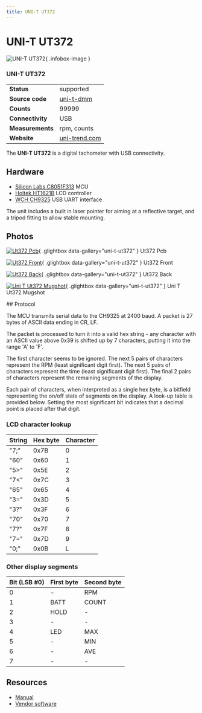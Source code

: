 ```yaml
---
title: UNI-T UT372
---
```


# UNI-T UT372

<div class="infobox" markdown>

![UNI-T UT372](./img/UT372_pcb.jpg){ .infobox-image }

### UNI-T UT372

| | |
|---|---|
| **Status** | supported |
| **Source code** | [uni-t-dmm](https://github.com/OpenTraceLab/OpenTraceCapture/tree/main/src/hardware/uni-t-dmm) |
| **Counts** | 99999 |
| **Connectivity** | USB |
| **Measurements** | rpm, counts |
| **Website** | [uni-trend.com](http://uni-trend.com/productsdetail.aspx?ProductsID=789&amp;ProductsCateId=804&amp;CateId=804) |

</div>

The **UNI-T UT372** is a digital tachometer with USB connectivity.

## Hardware
- [Silicon Labs C8051F313](http://www.silabs.com/Support%20Documents/TechnicalDocs/C8051F313-short.pdf) MCU
- [Holtek HT1621B](http://www.goldenviewdisplay.com/pdf/LCD_controllers/ht1621.pdf) LCD controller
- [WCH CH9325](https://sigrok.org/wiki/WCH_CH9325) USB UART interface

The unit includes a built in laser pointer for aiming at a reflective target, and a tripod fitting to allow stable mounting.

## Photos

<div class="photo-grid" markdown>

[![Ut372 Pcb](./img/UT372_pcb.jpg)](./img/UT372_pcb.jpg "Ut372 Pcb"){ .glightbox data-gallery="uni-t-ut372" }
<span class="caption">Ut372 Pcb</span>

[![Ut372 Front](./img/UT372_front.jpg)](./img/UT372_front.jpg "Ut372 Front"){ .glightbox data-gallery="uni-t-ut372" }
<span class="caption">Ut372 Front</span>

[![Ut372 Back](./img/UT372_back.jpg)](./img/UT372_back.jpg "Ut372 Back"){ .glightbox data-gallery="uni-t-ut372" }
<span class="caption">Ut372 Back</span>

[![Uni T Ut372 Mugshot](./img/Uni-t_ut372_mugshot.png)](./img/Uni-t_ut372_mugshot.png "Uni T Ut372 Mugshot"){ .glightbox data-gallery="uni-t-ut372" }
<span class="caption">Uni T Ut372 Mugshot</span>

</div>
## Protocol

The MCU transmits serial data to the CH9325 at 2400 baud. A packet is 27 bytes of ASCII data ending in CR, LF.

The packet is processed to turn it into a valid hex string - any character with an ASCII value above 0x39 is shifted up by 7 characters, putting it into the range 'A' to 'F'.

The first character seems to be ignored. The next 5 pairs of characters represent the RPM (least significant digit first). The next 5 pairs of characters represent the time (least significant digit first). The final 2 pairs of characters represent the remaining segments of the display.

Each pair of characters, when interpreted as a single hex byte, is a bitfield representing the on/off state of segments on the display. A look-up table is provided below. Setting the most significant bit indicates that a decimal point is placed after that digit.

### LCD character lookup
| String | Hex byte | Character |
|---|---|---|
| "7;" | 0x7B | 0 |
| "60" | 0x60 | 1 |
| "5>" | 0x5E | 2 |
| "7<" | 0x7C | 3 |
| "65" | 0x65 | 4 |
| "3=" | 0x3D | 5 |
| "3?" | 0x3F | 6 |
| "70" | 0x70 | 7 |
| "7?" | 0x7F | 8 |
| "7=" | 0x7D | 9 |
| "0;" | 0x0B | L |

### Other display segments
| Bit&#160;(LSB&#160;#0) | First byte | Second byte |
|---|---|---|
| 0 | - | RPM |
| 1 | BATT | COUNT |
| 2 | HOLD | - |
| 3 | - | - |
| 4 | LED | MAX |
| 5 | - | MIN |
| 6 | - | AVE |
| 7 | - | - |

## Resources
- [Manual](http://uni-trend.com/manual2/UT371%20Eng%20ok%20Manual.pdf)
- [Vendor software](http://uni-trend.com/Web%20site/DMM%20Software/UT372_Setup.exe)

